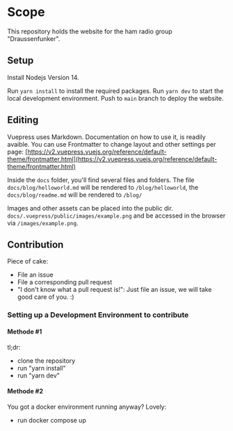 # Scope

This repository holds the website for the ham radio group "Draussenfunker".

## Setup
Install Nodejs Version 14.

Run `yarn install` to install the required packages.
Run `yarn dev` to start the local development environment.
Push to `main` branch to deploy the website.

## Editing

Vuepress uses Markdown. Documentation on how to use it, is readily avaible.
You can use Frontmatter to change layout and other settings per page: [https://v2.vuepress.vuejs.org/reference/default-theme/frontmatter.html](https://v2.vuepress.vuejs.org/reference/default-theme/frontmatter.html)

Inside the `docs` folder, you'll find several files and folders.
The file `docs/blog/helloworld.md` will be rendered to `/blog/helloworld`, the `docs/blog/readme.md` will be rendered to `/blog/`

Images and other assets can be placed into the public dir. `docs/.vuepress/public/images/example.png` and be accessed in the browser via `/images/example.png`.

## Contribution
Piece of cake:
- File an issue
- File a corresponding pull request
- "I don't know what a pull request is!": Just file an issue, we will take good care of you. :)

### Setting up a Development Environment to contribute

#### Methode #1
tl;dr:
- clone the repository
- run "yarn install"
- run "yarn dev"

#### Methode #2 
You got a docker environment running anyway? Lovely:
- run docker compose up
